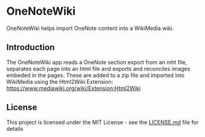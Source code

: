 # OneNoteWiki

OneNoteWiki helps import OneNote content into a WikiMedia wiki.

## Introduction

The OneNoteWiki app reads a OneNote section export from an mht file, separates
each page into an html file and exports and reconciles images embeded in the pages.
These are added to a zip file and imported into WikiMedia using the Html2Wiki
Extension: https://www.mediawiki.org/wiki/Extension:Html2Wiki

## License

This project is licensed under the MIT License - see the [LICENSE.md](LICENSE.md) file for details
